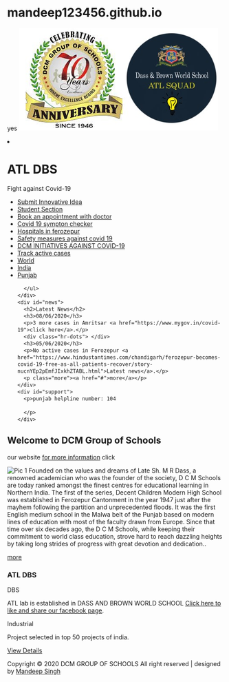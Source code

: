 # mandeep123456.github.io
yes
![](small/images/header_2.jpg)
<!DOCTYPE html PUBLIC "-//W3C//DTD XHTML 1.0 Strict//EN" "http://www.w3.org/TR/xhtml1/DTD/xhtml1-strict.dtd">
<html xmlns="http://www.kavach.org/1999/xhtml" xml:lang="en" lang="en">
<head>
<title>DCM GROUP</title>
<meta http-equiv="Content-Type" content="text/html; charset=utf-8"/>
<link rel="stylesheet" href="style.css" type="text/css" charset="utf-8" />
</head>
<body>
<div id="wrapper">
  <div id="header"> </div>

 <div class="important"><a href="https://forms.gle/is5DjxKeXcK4yh7p7"></a></li><li class="important"><a href="#"></a></li>
  <div id="left"> </div>
  <div id="left">
    <div id="logo">
      <h1>ATL DBS</h1>
      <p>Fight against Covid-19</p>
    </div>
    <div id="nav">
      <ul>
        <li class="important"><a href="https://forms.gle/Gzcz7FFZBhioRGxQ9">Submit Innovative Idea</a></li>
        <li class="important"><a href="https://forms.gle/is5DjxKeXcK4yh7p7">Student Section</a></li>
        <li class="important"><a href="https://www.portea.com/doctor-consultations"> Book an appointment with doctor</a></li>
      <li class="important"><a href="https://www.webmd.com/coronavirus/coronavirus-assessment/default.htm">Covid 19 sympton checker</a></li>
      <li class="important"><a href="https://www.justdial.com/Ferozepur/Hospitals/nct-10253670">Hospitals in ferozepur</a></li>
      <li class="important"><a href="https://www.mohfw.gov.in/pdf/ProtectivemeasuresEng.pdf">Safety measures against covid 19</a></li>
      <li class="important"><a href="https://youtu.be/mp2koujsvw8">DCM INITIATIVES AGAINST COVID-19</a></li>
      <li class="important"><a href="#">Track active cases </a></li>
      <li><a href="https://www.worldometers.info/coronavirus/">World</a></li>
            <li><a href="https://www.bing.com/covid/local/india">India</a></li>
            <li><a href="https://www.bing.com/covid/local/punjab_india">Punjab</a></li>
      
      </ul>
    </div>
    <div id="news">
      <h2>Latest News</h2>
      <h3>08/06/2020</h3>
      <p>3 more cases in Amritsar <a href="https://www.mygov.in/covid-19">click here</a>.</p>
      <div class="hr-dots"> </div>
      <h3>05/06/2020</h3>
      <p>No active cases in Ferozepur <a href="https://www.hindustantimes.com/chandigarh/ferozepur-becomes-covid-19-free-as-all-patients-recover/story-nucnYEp2pEmfJIxkhZTABL.html">Latest news</a>.</p>
      <p class="more"><a href="#">more</a></p>
    </div>
    <div id="support">
      <p>punjab helpline number: 104

      </p>
    </div>
  </div>
  <div id="right">
    <h2>Welcome to DCM Group of Schools</h2> <p> our website <a href="
      http://www.dcmschools.com/">for more information</a> click
    <div id="welcome"> <img src="![](images/ceo1.jpg)" width="171" height="137" alt="Pic 1" class="left" />
       Founded on the values and dreams of Late Sh. M R Dass, a renowned academician who was the founder of the society, D C M Schools are today ranked amongst the finest centres for educational learning in Northern India. The first of the series, Decent Children Modern High School was established in Ferozepur Cantonment in the year 1947 just after the mayhem following the partition and unprecedented floods. It was the first English medium school in the Malwa belt of the Punjab based on modern lines of education with most of the faculty drawn from Europe. Since that time over six decades ago, the D C M Schools, while keeping their commitment to world class education, strove hard to reach dazzling heights by taking long strides of progress with great devotion and dedication..</p>
      <p class="more"><a href="https://www.linkedin.com/school/dcm-group-of-schools/#:~:text=M%20R%20Dass%2C%20a%20renowned%20academician,educational%20learning%20in%20Northern%20India.&text=It%20was%20the%20first%20English,the%20faculty%20drawn%20from%20Europe.">more</a></p>
    </div>
    
        
      
</div>
</div>
<div class="container-fluid pb-4 pt-5">
<div class="container animate-box">
  <div>
    <h3>ATL DBS </h3>
    <div id="profile">
      <div id="corp">
        <div id="corp-img"> DBS  </div>
        <p>ATL lab is established in DASS AND BROWN WORLD SCHOOL <a href="https://www.facebook.com/ATLDBS/">Click here to like and share our facebook page</a>.</p>
      </div>
      <div id="indu">
        <div id="indu-img"> Industrial </div>
        <p>Project selected in top 50 projects of india.</p>
      </div>
      <div class="clear"> </div>
      <p class="more"><a href="#">View Details</a></p>
    </div>
  </div>
  <div class="clear"> </div>
  <div id="spacer"> </div>
  
  <div id="footer">
    <div id="copyright"> Copyright &copy; 2020 DCM GROUP OF SCHOOLS All right reserved | designed by <a href="http://www.freewebsitetemplates.com">Mandeep Singh</a></div>
    <div id="footerline"></div>
  </div>
</div>
</body>
</html>
